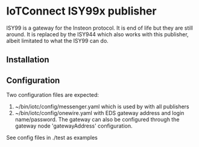 # IoTConnect ISY99x publisher

ISY99 is a gateway for the Insteon protocol. It is end of life but they are still around. It is replaced by the ISY944 which also works with this publisher, albeit limitated to what the ISY99 can do.

## Installation


## Configuration

Two configuration files are expected:
1. ~/bin/iotc/config/messenger.yaml which is used by with all publishers
2. ~/bin/iotc/config/onewire.yaml with EDS gateway address and login name/password. The gateway can also be configured through the gateway node 'gatewayAddress' configuration.

See config files in ./test as examples
